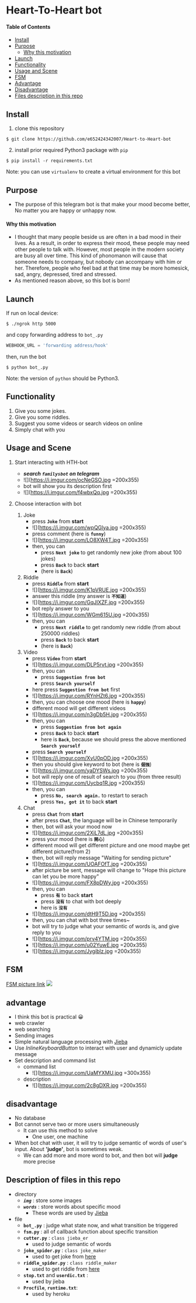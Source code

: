 # Heart-To-Heart bot
#### Table of Contents
* [Install](#install)
* [Purpose](#purpose)
    * [Why this motivation](#why-this-motivation)
* [Launch](#launch)
* [Functionality](#functionality)
* [Usage and Scene](#usage-and-scene)
* [FSM](#fsm)
* [Advantage](#advantage)
* [Disadvantage](#disadvantage)
* [Files description in this repo](#description-of-files-in-this-repo)

## Install
1. clone this repository
```
$ git clone https://github.com/e652424342007/Heart-to-Heart-bot 
```
2. install prior required Python3 package with `pip`
```
$ pip install -r requirements.txt
```
Note: you can use `virtualenv` to create a virtual environment for this bot
## Purpose
* The purpose of this telegram bot is that make your mood become better, No matter you are happy or unhappy now.

#### Why this motivation
* I thought that many people beside us are often in a bad mood in their lives. As a result, in order to express their mood, these people may need other people to talk with. However, most people in the modern society are busy all over time. This kind of phonomanon will cause that someone needs to company, but nobody can accompany with him or her. Therefore, people who feel bad at that time may be more homesick, sad, angry, depressed, tired and stressed.
* As mentioned reason above, so this bot is born!

## Launch
If run on local device:
```
$ ./ngrok http 5000
```
and copy forwarding address to `bot_.py`
```python
WEBHOOK_URL = 'forwarding address/hook'
```

then, run the bot
```
$ python bot_.py
```
Note: the version of `python` should be Python3.

## Functionality
1. Give you some jokes.
2. Give you some riddles.
3. Suggest you some videos or search videos on online
4. Simply chat with you

## Usage and Scene
1. Start interacting with HTH-bot
    * ***search `familysbot` on telegram***
    * ![](https://i.imgur.com/ocNeGSO.jpg =200x355)
    * bot will show you its description first
    * ![](https://i.imgur.com/f4wbxQq.jpg =200x355)

2. Choose interaction with bot
    1. Joke
        * press **`Joke`** from **start**
        * ![](https://i.imgur.com/wpQGlya.jpg =200x355)
        * press comment (here is **`funny`**)
        * ![](https://i.imgur.com/LO8XW4T.jpg =200x355)
        * then, you can
            * press **`Next joke`** to get randomly new joke (from about 100 jokes)
            * press **`Back`** to back **start**
            * (here is **`Back`**)
    2. Riddle
        * press **`Riddle`** from **start**
        * ![](https://i.imgur.com/K1pVRUE.jpg =200x355)
        * answer this riddle (my answer is **`不知道`**)
        * ![](https://i.imgur.com/GqJlXZF.jpg =200x355)
        * bot reply answer to you
        * ![](https://i.imgur.com/WGm615U.jpg =200x355)
        * then, you can
            * press **`Next riddle`** to get randomly new riddle (from about 250000 riddles)
            * press **`Back`** to back **start**
            * (here is **`Back`**)
    3. Video
        * press **`Video`** from **start**
        * ![](https://i.imgur.com/DLP5rvt.jpg =200x355)
        * then, you can
            * press **`Suggestion from bot`**
            * press **`Search yourself`**
        * here press **`Suggestion from bot`** first
        * ![](https://i.imgur.com/RYnHZt6.jpg =200x355)
        * then, you can choose one mood (here is **`happy`**)
        * different mood will get different videos
        * ![](https://i.imgur.com/n3gDb5H.jpg =200x355)
        * then, you can
            * press **`Suggestion from bot again`**
            * press **`Back`** to back **start**
            * here is **`Back`**, because we should press the above mentioned **`Search yourself`**
        * press **`Search yourself`**
        * ![](https://i.imgur.com/XyU0pOD.jpg =200x355)
        * then you should give keyword to bot (here is **`倔強`**)
        * ![](https://i.imgur.com/yaDYSWs.jpg =200x355)
        * bot will reply one of result of search to you (from three result)
        * ![](https://i.imgur.com/Uycbq1R.jpg =200x355)
        * then, you can
            * press **`No, search again.`** to restart to serach
            * press **`Yes, got it`** to back **start**
    4. Chat
        * press **`Chat`** from **start**
        * after press **`Chat`**, the language will be in Chinese temporarily
        * then, bot will ask your mood now
        * ![](https://i.imgur.com/2XiL7dL.jpg =200x355)
        * press your mood (here is **`開心`**)
        * different mood will get different picture and one mood maybe get different picture(from 2)
        * then, bot will reply message "Waiting for sending picture"
        * ![](https://i.imgur.com/UOAFOfT.jpg =200x355)
        * after picture be sent, message will change to "Hope this picture can let you be more happy"
        * ![](https://i.imgur.com/FX8pDWy.jpg =200x355)
        * then, you can
            * press **`有`** to back **start**
            * press **`沒有`** to chat with bot deeply
            * here is **`沒有`**
        * ![](https://i.imgur.com/dtH9T5D.jpg =200x355)
        * then, you can chat with bot three times~
        * bot will try to judge what your semantic of words is, and give reply to you
        * ![](https://i.imgur.com/prv4YTM.jpg =200x355)
        * ![](https://i.imgur.com/u02YuwE.jpg =200x355)
        * ![](https://i.imgur.com/Jygiblz.jpg =200x355)

## FSM
[FSM picture link](https://i.imgur.com/k1wNsh1.png)
![](https://i.imgur.com/k1wNsh1.png)

## advantage
* I think this bot is practical 😀
* web crawler
* web searching
* Sending images
* Simple natural language processing with [Jieba](https://github.com/fxsjy/jieba)
* Use *InlineKeyboardButton* to interact with user and dynamicly update message
* Set description and command list
    * command list
        * ![](https://i.imgur.com/UaMYXMU.jpg =300x355)
    * description
        * ![](https://i.imgur.com/2c8gDXR.jpg =200x355)

## disadvantage
* No database
* Bot cannot serve two or more users simultaneously
    * It can use this method to solve
        * One user, one machine
* When bot chat with user, it will try to judge semantic of words of user's input. About **'judge'**, bot is sometimes weak.
    * We can add more and more word to bot, and then bot will **judge** more precise

## Description of files in this repo
* directory
    * ***`img`*** : store some images
    * ***`words`*** : store words about specific mood
        * These words are used by [Jieba](https://github.com/fxsjy/jieba)
* file
    * **`bot_.py`** : judge what state now, and what transition be triggered
    * **`fsm.py`** : all of callback function about specific transition
    * **`cutter.py`** : `class jieba_er`
        * used to judge semantic of words
    * **`joke_spider.py`** : `class joke_maker`
        * used to get joke from [here](http://kids.yam.com/joke/topjoke.php)
    * **`riddle_spider.py`** : `class riddle_maker`
        * used to get riddle from [here](http://kids.yam.com/riddle/newriddle.php)
    * **`stop.txt`** and **`userdic.txt`** :
        * used by jieba
    * **`Procfile`**, **`runtime.txt`**: 
        * used by heroku 

